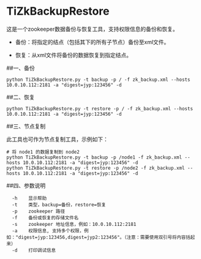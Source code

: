 # TiZkBackupRestore

这是一个zookeeper数据备份与恢复工具，支持权限信息的备份和恢复。

- 备份：将指定的结点（包括其下的所有子节点）备份至xml文件。

- 恢复：从xml文件将备份的数据恢复到指定结点。

##一、备份
```
python TiZkBackupRestore.py -t backup -p / -f zk_backup.xml --hosts 10.0.10.112:2181 -a "digest=jyp:123456" -d
```

##二、恢复
```
python TiZkBackupRestore.py -t restore -p / -f zk_backup.xml --hosts 10.0.10.112:2181 -a "digest=jyp:123456" -d
```

##三、节点复制

  此工具也可作为节点复制工具，示例如下：
```
# 将 node1 的数据复制到 node2
python TiZkBackupRestore.py -t backup -p /node1 -f zk_backup.xml --hosts 10.0.10.112:2181 -a "digest=jyp:123456" -d
python TiZkBackupRestore.py -t restore -p /node2 -f zk_backup.xml --hosts 10.0.10.112:2181 -a "digest=jyp:123456" -d
```

##四、参数说明
```
  -h    显示帮助
  -t    类型，backup=备份，restore=恢复
  -p    zookeeper 路径
  -f    备份或恢复的存储文件名
  -s    zookeeper 地址信息，例如：10.0.10.112:2181
  -a    权限信息, 支持多个权限，例如："digest=jyp:123456,digest=jyp2:123456"。（注意：需要使用双引号将内容括起来）
  -d    打印调试信息
```